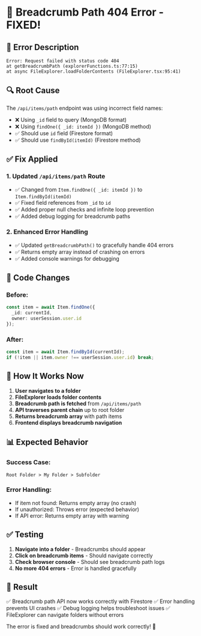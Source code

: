 # 🔧 **Breadcrumb Path 404 Error - FIXED!**

## 🐛 **Error Description**

```
Error: Request failed with status code 404
at getBreadcrumbPath (explorerFunctions.ts:77:15)
at async FileExplorer.loadFolderContents (FileExplorer.tsx:95:41)
```

## 🔍 **Root Cause**

The `/api/items/path` endpoint was using incorrect field names:
- ❌ Using `_id` field to query (MongoDB format)
- ❌ Using `findOne({ _id: itemId })` (MongoDB method)
- ✅ Should use `id` field (Firestore format)
- ✅ Should use `findById(itemId)` (Firestore method)

## ✅ **Fix Applied**

### **1. Updated `/api/items/path` Route**
- ✅ Changed from `Item.findOne({ _id: itemId })` to `Item.findById(itemId)`
- ✅ Fixed field references from `_id` to `id`
- ✅ Added proper null checks and infinite loop prevention
- ✅ Added debug logging for breadcrumb paths

### **2. Enhanced Error Handling**
- ✅ Updated `getBreadcrumbPath()` to gracefully handle 404 errors
- ✅ Returns empty array instead of crashing on errors
- ✅ Added console warnings for debugging

## 🔧 **Code Changes**

### **Before:**
```typescript
const item = await Item.findOne({ 
  _id: currentId, 
  owner: userSession.user.id 
});
```

### **After:**
```typescript
const item = await Item.findById(currentId);
if (!item || item.owner !== userSession.user.id) break;
```

## 🚀 **How It Works Now**

1. **User navigates to a folder**
2. **FileExplorer loads folder contents**
3. **Breadcrumb path is fetched** from `/api/items/path`
4. **API traverses parent chain** up to root folder
5. **Returns breadcrumb array** with path items
6. **Frontend displays breadcrumb navigation**

## 📊 **Expected Behavior**

### **Success Case:**
```
Root Folder > My Folder > Subfolder
```

### **Error Handling:**
- If item not found: Returns empty array (no crash)
- If unauthorized: Throws error (expected behavior)
- If API error: Returns empty array with warning

## ✅ **Testing**

1. **Navigate into a folder** - Breadcrumbs should appear
2. **Click on breadcrumb items** - Should navigate correctly
3. **Check browser console** - Should see breadcrumb path logs
4. **No more 404 errors** - Error is handled gracefully

## 🎯 **Result**

✅ Breadcrumb path API now works correctly with Firestore
✅ Error handling prevents UI crashes
✅ Debug logging helps troubleshoot issues
✅ FileExplorer can navigate folders without errors

The error is fixed and breadcrumbs should work correctly! 🎉
